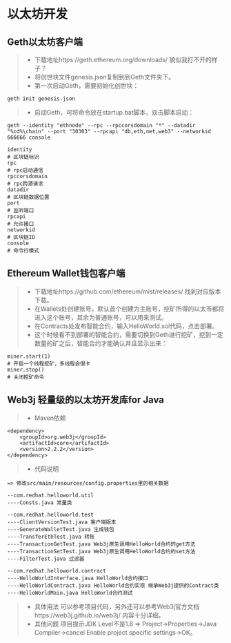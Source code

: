# 以太坊开发

## Geth以太坊客户端
> * 下载地址https://geth.ethereum.org/downloads/ 貌似我打不开的样子？
> * 将创世块文件genesis.json复制到到Geth文件夹下。
> * 第一次启动Geth，需要初始化创世块：
```
geth init genesis.json
```

> * 启动Geth，可将命令放在startup.bat脚本，双击脚本启动：
```
geth --identity "ethnode" --rpc --rpccorsdomain "*" --datadir "%cd%\chain" --port "30303" --rpcapi "db,eth,net,web3" --networkid 666666 console

identity
# 区块链标识
rpc
# rpc启动通信
rpccorsdomain
# rpc跨源请求
datadir
# 区块链数据位置
port
# 监听端口
rpcapi
# 允许接口
networkid
# 区块链ID
console
# 命令行模式
```

## Ethereum Wallet钱包客户端
> * 下载地址https://github.com/ethereum/mist/releases/ 找到对应版本下载。
> * 在Wallets处创建账号，默认首个创建为主账号，挖矿所得的以太币都将进入这个账号，其余为普通账号，可以用来测试。
> * 在Contracts处发布智能合约，输入HelloWorld.sol代码，点击部署。
> * 这个时候看不到部署的智能合约，需要切换到Geth进行挖矿，挖到一定数量的矿之后，智能合约才能确认并且显示出来：
```
miner.start(1)
# 开启一个线程挖矿，多线程会很卡
miner.stop()
# 关闭挖矿命令
```

## Web3j 轻量级的以太坊开发库for Java
> * Maven依赖
```
<dependency>
	<groupId>org.web3j</groupId>
	<artifactId>core</artifactId>
	<version>2.2.2</version>
</dependency>
```

> * 代码说明
```
=> 修改src/main/resources/config.properties里的相关数据

--com.redhat.helloworld.util
----Consts.java 常量类

--com.redhat.helloworld.test
----ClientVersionTest.java 客户端版本
----GenerateWalletTest.java 生成钱包
----TransferEthTest.java 转账
----TransactionGetTest.java Web3j原生调用HelloWorld合约的get方法
----TransactionSetTest.java Web3j原生调用HelloWorld合约的set方法
----FilterTest.java 过滤器

--com.redhat.helloworld.contract
----HelloWorldInterface.java HelloWorld合约接口
----HelloWorldContract.java HelloWorld合约实现 继承Web3j提供的Contract类
----HelloWorldMain.java HelloWorld合约测试
```

> * 具体用法
可以参考项目代码，另外还可以参考Web3j官方文档https://web3j.github.io/web3j/ 内容十分详细。
> * 其他问题
项目提示JDK Level不是1.8 => Project->Properties->Java Compiler->cancel Enable project specific settings->OK。
